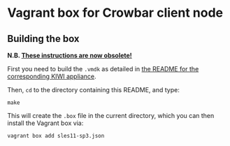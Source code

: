 # Vagrant box for Crowbar client node

## Building the box

**N.B. [These instructions are now obsolete!](../README.md)**

First you need to build the `.vmdk` as detailed in
[the README for the corresponding KIWI appliance](../../../kiwi/sles11-sp3/README.md).

Then, `cd` to the directory containing this README, and type:

    make

This will create the `.box` file in the current directory, which you
can then install the Vagrant box via:

    vagrant box add sles11-sp3.json
